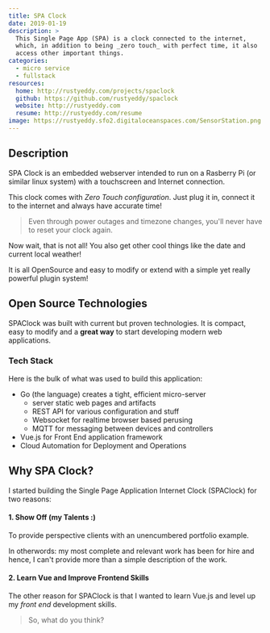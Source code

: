 ```yaml
---
title: SPA Clock
date: 2019-01-19
description: >
  This Single Page App (SPA) is a clock connected to the internet,
  which, in addition to being _zero touch_ with perfect time, it also
  access other important things.
categories: 
  - micro service
  - fullstack
resources:
  home: http://rustyeddy.com/projects/spaclock
  github: https://github.com/rustyeddy/spaclock
  website: http://rustyeddy.com
  resume: http://rustyeddy.com/resume
image: https://rustyeddy.sfo2.digitaloceanspaces.com/SensorStation.png
---
```


## Description

SPA Clock is an embedded webserver intended to run on a Rasberry Pi
(or similar linux system) with a touchscreen and Internet connection.

This clock comes with _Zero Touch configuration_. Just plug it in,
connect it to the internet and always have accurate time! 

> Even through power outages and timezone changes, you'll never have
> to reset your clock again.

Now wait, that is not all! You also get other cool things like the
date and current local weather!  

It is all OpenSource and easy to modify or extend with a simple yet
really powerful plugin system! 

## Open Source Technologies

SPAClock was built with current but proven technologies. It is
compact, easy to modify and a __great way__ to start developing modern
web applications.

### Tech Stack

Here is the bulk of what was used to build this application:

- Go (the language) creates a tight, efficient micro-server
  - server static web pages and artifacts
  - REST API for various configuration and stuff
  - Websocket for realtime browser based perusing
  - MQTT for messaging between devices and controllers
- Vue.js for Front End application framework
- Cloud Automation for Deployment and Operations

## Why SPA Clock?

I started building the Single Page Application Internet Clock
(SPAClock) for two reasons: 

#### 1. Show Off (my Talents :)

To provide perspective clients with an unencumbered portfolio
example. 

In otherwords: my most complete and relevant work has been
for hire and hence, I can't provide more than a simple
description of the work.

#### 2. Learn Vue and Improve Frontend Skills

The other reason for SPAClock is that I wanted to learn Vue.js and
level up my _front end_ development skills. 

> So, what do you think?


